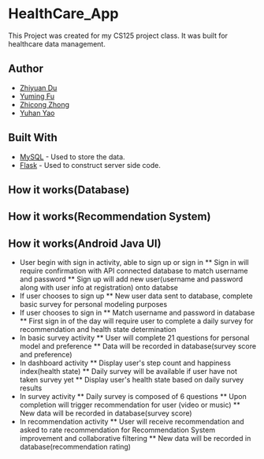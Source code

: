 # HealthCare_App

This Project was created for my CS125 project class. It was built for healthcare data management.

## Author

* [Zhiyuan Du](https://github.com/lYesterdaYl)
* [Yuming Fu](https://github.com/yumi519)
* [Zhicong Zhong](https://github.com/zhicz)
* [Yuhan Yao](https://github.com/yyhtudou)

## Built With

* [MySQL](https://www.mysql.com/) - Used to store the data.
* [Flask](http://flask.pocoo.org/) - Used to construct server side code.

## How it works(Database)

## How it works(Recommendation System)

## How it works(Android Java UI)
* User begin with sign in activity, able to sign up or sign in
** Sign in will require confirmation with API connected database to match username and password
** Sign up will add new user(username and password along with user info at registration) onto databse
* If user chooses to sign up
** New user data sent to database, complete basic survey for personal modeling purposes
* If user chooses to sign in
** Match username and password in database
** First sign in of the day will require user to complete a daily survey for recommendation and health state determination
* In basic survey activity
** User will complete 21 questions for personal model and preference
** Data will be recorded in database(survey score and preference)
* In dashboard activity
** Display user's step count and happiness index(health state)
** Daily survey will be available if user have not taken survey yet
** Display user's health state based on daily survey results
* In survey activity
** Daily survey is composed of 6 questions
** Upon completion will trigger recommendation for user (video or music)
** New data will be recorded in database(survey score)
* In recommendation activity
** User will receive recommendation and asked to rate recommendation for Recommendation System improvement and collaborative filtering
** New data will be recorded in database(recommendation rating)
